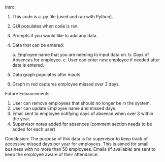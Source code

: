 Intro:

 1. This code is a .py file (used and ran with Python).
 2. GUI populates when code is ran.
 3. Prompts if you would like to add any data.
 4. Data that can be entered:

    a. Employee name that you are needing to input data on.
    b. Days of Absences for employee.
    c. User can enter new employee if needed after data is entered.
 5. Data graph populates after inputs
 6. Graph in red captures employee missed over 3 days.

Future Enhancements:

1. User can remove employees that should no longer be in the system.
2. User can update Employee name and missed days.
3. Email sent to employee notifying days of absence when over 3 within the year.
3. Supervisor notes added for absences (comment section needs to be added for each user)

Conclusion:
 The purpose of this data is for supervisor to keep track of accessive missed days per year for employees.
 This is aimed for small business with no more than 50 employees.
 Emails (if available) are sent to keep the employee aware of their attendance.




